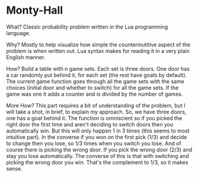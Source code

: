 # Monty-Hall

What? Classic probability problem written in the Lua programming language.

Why? Mostly to help visualize how simple the counterinutitive aspect of the problem is when written out. Lua syntax makes for reading it in a very plain English manner.

How? Build a table with n game sets. Each set is three doors. One door has a car randomly put behind it, for each set (the rest have goats by default). The current game function goes through all the game sets with the same choices (initial door and whether to switch) for all the game sets. If the game was one it adds a counter and is divided by the number of games.

More How? This part requires a bit of understanding of the problem, but I will take a shot, in brief, to explain my approach. So, we have three doors, one has a goat behind it. The function is omniscient so if you picked the right door the first time and aren't deciding to switch doors then you automatically win. But this will only happen 1 in 3 times (this seems to most intuitive part). In the converse if you won on the first pick (1/3) and decide to change then you lose, so 1/3 times when you switch you lose. And of course there is picking the wrong door. If you pick the wrong door (2/3) and stay you lose automatically. The converse of this is that with switching and picking the wrong door you win. That's the complement to 1/3, so it makes sense.
